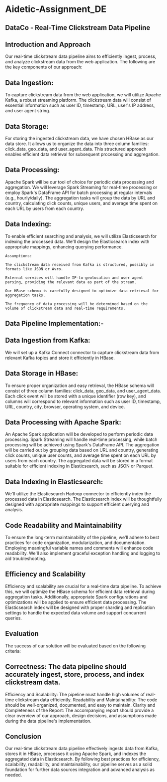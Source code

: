 # Aidetic-Assignment_DE

## DataCo - Real-Time Clickstream Data Pipeline

## Introduction and Approach
Our real-time clickstream data pipeline aims to efficiently ingest, process, and analyze clickstream data from the web application. The following are the key components of our approach:

## Data Ingestion:
To capture clickstream data from the web application, we will utilize Apache Kafka, a robust streaming platform. The clickstream data will consist of essential information such as user ID, timestamp, URL, user's IP address, and user agent string.

## Data Storage:
For storing the ingested clickstream data, we have chosen HBase as our data store. It allows us to organize the data into three column families: click_data, geo_data, and user_agent_data. This structured approach enables efficient data retrieval for subsequent processing and aggregation.

## Data Processing:
Apache Spark will be our tool of choice for periodic data processing and aggregation. We will leverage Spark Streaming for real-time processing or employ Spark's DataFrame API for batch processing at regular intervals (e.g., hourly/daily). The aggregation tasks will group the data by URL and country, calculating click counts, unique users, and average time spent on each URL by users from each country.

## Data Indexing:
To enable efficient searching and analysis, we will utilize Elasticsearch for indexing the processed data. We'll design the Elasticsearch index with appropriate mappings, enhancing querying performance.
```text
Assumptions:

The clickstream data received from Kafka is structured, possibly in formats like JSON or Avro.

External services will handle IP-to-geolocation and user agent parsing, providing the relevant data as part of the stream.

Our HBase schema is carefully designed to optimize data retrieval for aggregation tasks.

The frequency of data processing will be determined based on the volume of clickstream data and real-time requirements.
```
## Data Pipeline Implementation:-

## Data Ingestion from Kafka:
We will set up a Kafka Connect connector to capture clickstream data from relevant Kafka topics and store it efficiently in HBase.

## Data Storage in HBase:
To ensure proper organization and easy retrieval, the HBase schema will consist of three column families: click_data, geo_data, and user_agent_data. Each click event will be stored with a unique identifier (row key), and columns will correspond to relevant information such as user ID, timestamp, URL, country, city, browser, operating system, and device.

## Data Processing with Apache Spark:
An Apache Spark application will be developed to perform periodic data processing. Spark Streaming will handle real-time processing, while batch processing will be achieved using Spark's DataFrame API. The aggregation will be carried out by grouping data based on URL and country, generating click counts, unique user counts, and average time spent on each URL by users from each country. The aggregated data will be stored in a format suitable for efficient indexing in Elasticsearch, such as JSON or Parquet.

## Data Indexing in Elasticsearch:
We'll utilize the Elasticsearch Hadoop connector to efficiently index the processed data in Elasticsearch. The Elasticsearch index will be thoughtfully designed with appropriate mappings to support efficient querying and analysis.

## Code Readability and Maintainability
To ensure the long-term maintainability of the pipeline, we'll adhere to best practices for code organization, modularization, and documentation. Employing meaningful variable names and comments will enhance code readability. We'll also implement graceful exception handling and logging to aid troubleshooting.

## Efficiency and Scalability
Efficiency and scalability are crucial for a real-time data pipeline. To achieve this, we will optimize the HBase schema for efficient data retrieval during aggregation tasks. Additionally, appropriate Spark configurations and optimizations will be applied to ensure efficient data processing. The Elasticsearch index will be designed with proper sharding and replication settings to handle the expected data volume and support concurrent queries.

## Evaluation
The success of our solution will be evaluated based on the following criteria:

## Correctness: The data pipeline should accurately ingest, store, process, and index clickstream data.
Efficiency and Scalability: The pipeline must handle high volumes of real-time clickstream data efficiently.
Readability and Maintainability: The code should be well-organized, documented, and easy to maintain.
Clarity and Completeness of the Report: The accompanying report should provide a clear overview of our approach, design decisions, and assumptions made during the data pipeline's implementation.

## Conclusion
Our real-time clickstream data pipeline effectively ingests data from Kafka, stores it in HBase, processes it using Apache Spark, and indexes the aggregated data in Elasticsearch. By following best practices for efficiency, scalability, readability, and maintainability, our pipeline serves as a solid foundation for further data sources integration and advanced analysis as needed.
